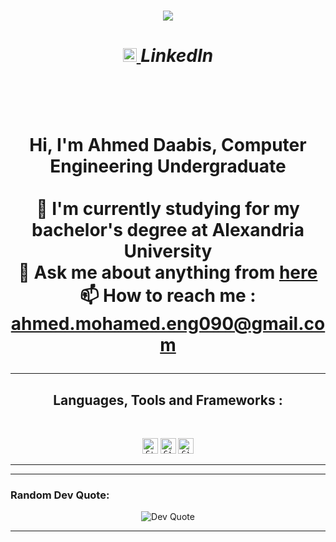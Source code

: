 

<h1 align="center">
  <a href="https://git.io/typing-svg">
    <img src="https://readme-typing-svg.herokuapp.com/?lines=Hello,+There!;This+is+Ahmed+Daabis;Nice+to+meet+you&center=true&size=30">


<h5 align="center">
<a href="https://www.linkedin.com/in/ahmed-daabis-25392b354" title="LinkedIn Profile" target="_blank">
  <img width="22" src="https://img.icons8.com/?size=100&id=13930&format=png&color=000000" alt="LinkedIn Logo" />
</a> LinkedIn

</h5>
<br>
<p align="center">
  Hi, I'm Ahmed Daabis, Computer Engineering Undergraduate
  <br>
  <br>
  🔬 I'm currently studying for my bachelor's degree at Alexandria University
  <br>
  💬 Ask me about anything from <a href="https://github.com/ahmed-mohamed8/ahmed-mohamed8/issues" title="Issues">here</a>
  <br>
  📫 How to reach me : <a href="mailto: ahmed.mohamed.eng090@gmail.com">ahmed.mohamed.eng090@gmail.com</a>
</p>

<hr>
<h2 align="center">Languages, Tools and Frameworks : </h2>
<br>
<p align="center">
  <code><img title="C++" height="25" src="https://img.icons8.com/?size=100&id=40669&format=png&color=000000"></code>
  <code><img title="Git" height="25" src="https://img.icons8.com/?size=100&id=20906&format=png&color=000000"></code>
  <code><img title="GitHub" height="25" src="https://img.icons8.com/?size=100&id=12599&format=png&color=000000"></code>
</p>
<hr>

<hr>
<h3 align="left">Random Dev Quote:</h3>
<p align="center">
  <img src="https://quotes-github-readme.vercel.app/api?type=horizontal&theme=dark" alt="Dev Quote" />
</p>
<hr>
